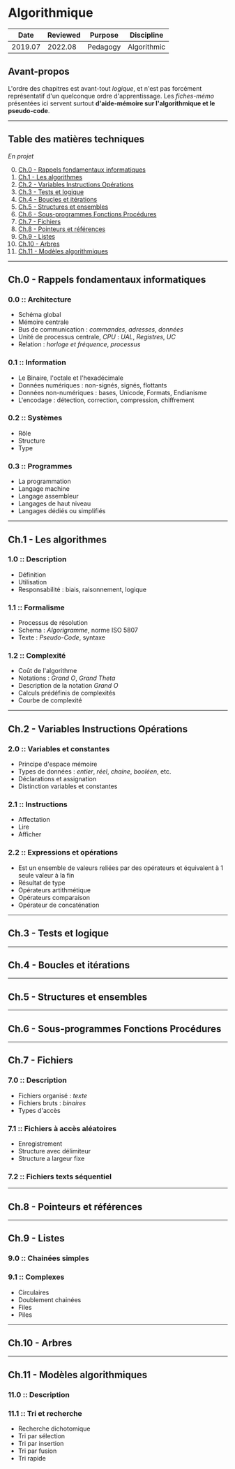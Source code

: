 # Algorithmique

Date | Reviewed | Purpose | Discipline
---- | -------- | ------- | ----------
2019.07 | 2022.08 | Pedagogy | Algorithmic

## Avant-propos

L'ordre des chapitres est avant-tout _logique_, et n'est pas forcément représentatif d'un quelconque ordre d'apprentissage. Les _fiches-mémo_ présentées ici servent surtout **d'aide-mémoire sur l'algorithmique et le pseudo-code**.

---

## Table des matières techniques

_En projet_

0. [Ch.0 - Rappels fondamentaux informatiques](#ch0---rappels-fondamentaux-informatiques)
1. [Ch.1 - Les algorithmes](#ch1---les-algorithmes)
2. [Ch.2 - Variables Instructions Opérations](#ch2---variables-instructions-opérations)
3. [Ch.3 - Tests et logique](#ch3---tests-et-logique)
4. [Ch.4 - Boucles et itérations](#ch4---boucles-et-itérations)
5. [Ch.5 - Structures et ensembles](#ch5---structures-et-ensembles)
6. [Ch.6 - Sous-programmes Fonctions Procédures](#ch6---sous-programmes-fonctions-procédures)
7. [Ch.7 - Fichiers](#ch7---fichiers)
8. [Ch.8 - Pointeurs et références](#ch8---pointeurs-et-références)
9. [Ch.9 - Listes](#ch9---listes)
10. [Ch.10 - Arbres](#ch9---arbres)
11. [Ch.11 - Modèles algorithmiques](#ch11---modèles-algorithmiques)

---

## Ch.0 - Rappels fondamentaux informatiques

### 0.0 :: Architecture
- Schéma global
- Mémoire centrale
- Bus de communication : _commandes_, _adresses_, _données_
- Unité de processus centrale, _CPU_ : _UAL_, _Registres_, _UC_
- Relation : _horloge et fréquence_, _processus_

### 0.1 :: Information
- Le Binaire, l'octale et l'hexadécimale
- Données numériques : non-signés, signés, flottants
- Données non-numériques : bases, Unicode, Formats, Endianisme
- L'encodage : détection, correction, compression, chiffrement

### 0.2 :: Systèmes
- Rôle
- Structure
- Type

### 0.3 :: Programmes
- La programmation
- Langage machine
- Langage assembleur
- Langages de haut niveau
- Langages dédiés ou simplifiés

---

## Ch.1 - Les algorithmes

### 1.0 :: Description
- Définition
- Utilisation
- Responsabilité : biais, raisonnement, logique

### 1.1 :: Formalisme
- Processus de résolution
- Schema : _Algorigramme_, norme ISO 5807
- Texte : _Pseudo-Code_, syntaxe

### 1.2 :: Complexité 
- Coût de l'algorithme
- Notations : _Grand O_, _Grand Theta_
- Description de la notation _Grand O_
- Calculs prédéfinis de complexités
- Courbe de complexité

---

## Ch.2 - Variables Instructions Opérations

### 2.0 :: Variables et constantes
- Principe d'espace mémoire
- Types de données : _entier_, _réel_, _chaine_, _booléen_, etc.
- Déclarations et assignation
- Distinction variables et constantes

### 2.1 :: Instructions
- Affectation
- Lire
- Afficher

### 2.2 :: Expressions et opérations
- Est un ensemble de valeurs reliées par des opérateurs et équivalent à 1 seule valeur à la fin
- Résultat de type
- Opérateurs artithmétique
- Opérateurs comparaison
- Opérateur de concaténation

---

## Ch.3 - Tests et logique

---

## Ch.4 - Boucles et itérations

---

## Ch.5 - Structures et ensembles

---

## Ch.6 - Sous-programmes Fonctions Procédures

---

## Ch.7 - Fichiers

### 7.0 :: Description
- Fichiers organisé : _texte_
- Fichiers bruts : _binaires_
- Types d'accès

### 7.1 :: Fichiers à accès aléatoires
- Enregistrement
- Structure avec délimiteur
- Structure a largeur fixe

### 7.2 :: Fichiers texts séquentiel

---

## Ch.8 - Pointeurs et références

---

## Ch.9 - Listes

### 9.0 :: Chainées simples

### 9.1 :: Complexes
- Circulaires
- Doublement chainées
- Files
- Piles

---

## Ch.10 - Arbres

---

## Ch.11 - Modèles algorithmiques

### 11.0 :: Description

### 11.1 :: Tri et recherche
- Recherche dichotomique
- Tri par sélection
- Tri par insertion 
- Tri par fusion
- Tri rapide